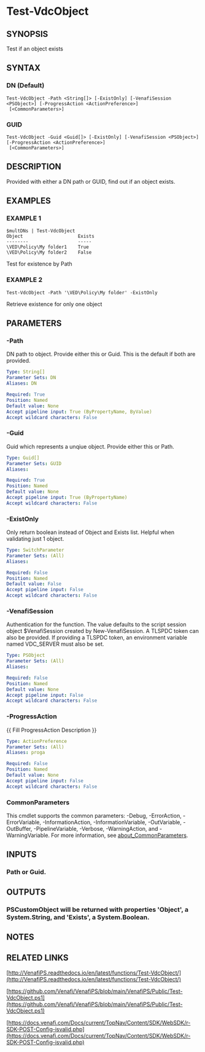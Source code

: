 # Test-VdcObject

## SYNOPSIS
Test if an object exists

## SYNTAX

### DN (Default)
```
Test-VdcObject -Path <String[]> [-ExistOnly] [-VenafiSession <PSObject>] [-ProgressAction <ActionPreference>]
 [<CommonParameters>]
```

### GUID
```
Test-VdcObject -Guid <Guid[]> [-ExistOnly] [-VenafiSession <PSObject>] [-ProgressAction <ActionPreference>]
 [<CommonParameters>]
```

## DESCRIPTION
Provided with either a DN path or GUID, find out if an object exists.

## EXAMPLES

### EXAMPLE 1
```
$multDNs | Test-VdcObject
Object                    Exists
--------                  -----
\VED\Policy\My folder1    True
\VED\Policy\My folder2    False
```

Test for existence by Path

### EXAMPLE 2
```
Test-VdcObject -Path '\VED\Policy\My folder' -ExistOnly
```

Retrieve existence for only one object

## PARAMETERS

### -Path
DN path to object. 
Provide either this or Guid. 
This is the default if both are provided.

```yaml
Type: String[]
Parameter Sets: DN
Aliases: DN

Required: True
Position: Named
Default value: None
Accept pipeline input: True (ByPropertyName, ByValue)
Accept wildcard characters: False
```

### -Guid
Guid which represents a unqiue object. 
Provide either this or Path.

```yaml
Type: Guid[]
Parameter Sets: GUID
Aliases:

Required: True
Position: Named
Default value: None
Accept pipeline input: True (ByPropertyName)
Accept wildcard characters: False
```

### -ExistOnly
Only return boolean instead of Object and Exists list. 
Helpful when validating just 1 object.

```yaml
Type: SwitchParameter
Parameter Sets: (All)
Aliases:

Required: False
Position: Named
Default value: False
Accept pipeline input: False
Accept wildcard characters: False
```

### -VenafiSession
Authentication for the function.
The value defaults to the script session object $VenafiSession created by New-VenafiSession.
A TLSPDC token can also be provided.
If providing a TLSPDC token, an environment variable named VDC_SERVER must also be set.

```yaml
Type: PSObject
Parameter Sets: (All)
Aliases:

Required: False
Position: Named
Default value: None
Accept pipeline input: False
Accept wildcard characters: False
```

### -ProgressAction
{{ Fill ProgressAction Description }}

```yaml
Type: ActionPreference
Parameter Sets: (All)
Aliases: proga

Required: False
Position: Named
Default value: None
Accept pipeline input: False
Accept wildcard characters: False
```

### CommonParameters
This cmdlet supports the common parameters: -Debug, -ErrorAction, -ErrorVariable, -InformationAction, -InformationVariable, -OutVariable, -OutBuffer, -PipelineVariable, -Verbose, -WarningAction, and -WarningVariable. For more information, see [about_CommonParameters](http://go.microsoft.com/fwlink/?LinkID=113216).

## INPUTS

### Path or Guid.
## OUTPUTS

### PSCustomObject will be returned with properties 'Object', a System.String, and 'Exists', a System.Boolean.
## NOTES

## RELATED LINKS

[http://VenafiPS.readthedocs.io/en/latest/functions/Test-VdcObject/](http://VenafiPS.readthedocs.io/en/latest/functions/Test-VdcObject/)

[https://github.com/Venafi/VenafiPS/blob/main/VenafiPS/Public/Test-VdcObject.ps1](https://github.com/Venafi/VenafiPS/blob/main/VenafiPS/Public/Test-VdcObject.ps1)

[https://docs.venafi.com/Docs/current/TopNav/Content/SDK/WebSDK/r-SDK-POST-Config-isvalid.php](https://docs.venafi.com/Docs/current/TopNav/Content/SDK/WebSDK/r-SDK-POST-Config-isvalid.php)

